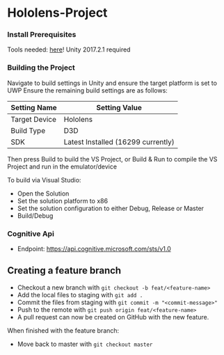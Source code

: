 # Hololens-Project

### Install Prerequisites
Tools needed: [here](https://developer.microsoft.com/en-us/windows/mixed-reality/install_the_tools)!
Unity 2017.2.1 required

### Building the Project
Navigate to build settings in Unity and ensure the target platform is set to UWP
Ensure the remaining build settings are as follows:

|Setting Name|Setting Value|
|---|---|
|Target Device|Hololens|
|Build Type|D3D|
|SDK| Latest Installed (16299 currently)|

Then press Build to build the VS Project, or Build & Run to compile the VS Project and run in the emulator/device

To build via Visual Studio:
* Open the Solution
* Set the solution platform to x86
* Set the solution configuration to either Debug, Release or Master
* Build/Debug

### Cognitive Api
* Endpoint: https://api.cognitive.microsoft.com/sts/v1.0

## Creating a feature branch
  * Checkout a new branch with `git checkout -b feat/<feature-name>`
  * Add the local files to staging with `git add .`
  * Commit the files from staging with `git commit -m "<commit-message>"`
  * Push to the remote with `git push origin feat/<feature-name>`
  * A pull request can now be created on GitHub with the new feature.

When finished with the feature branch:
  * Move back to master with `git checkout master`
